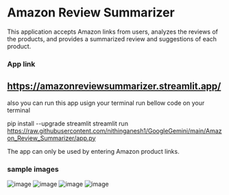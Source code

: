 # Amazon Review Summarizer

This application accepts Amazon links from users, analyzes the reviews of the products, and provides a summarized review and suggestions of each product.

### App link
https://amazonreviewsummarizer.streamlit.app/
---
also you can run this app usign your terminal run bellow code on your terminal

pip install --upgrade streamlit
streamlit run https://raw.githubusercontent.com/nithinganesh1/GoogleGemini/main/Amazon_Review_Summarizer/app.py

The app can only be used by entering Amazon product links.

### sample images
![image](https://github.com/nithinganesh1/GoogleGemini/assets/122164879/23c7f6e8-dff3-46af-89e2-b3d7d56f1658)
![image](https://github.com/nithinganesh1/GoogleGemini/assets/122164879/6478b562-226f-47ec-a0aa-84cecc6d9ba6)
![image](https://github.com/nithinganesh1/GoogleGemini/assets/122164879/f52a6fa5-130d-44cc-84eb-cdb2ac70acbf)
![image](https://github.com/nithinganesh1/GoogleGemini/assets/122164879/436d8e0f-793d-44a2-b917-2b462b832161)


